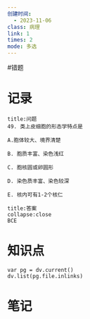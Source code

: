 ```yaml
---
创建时间:
  - 2023-11-06
class: 病理
link: 1
times: 2
mode: 多选
---
```

#错题


记录
==
```ad-question
title:问题
49. 类上皮细胞的形态学特点是

A.胞体较大、境界清楚

B. 胞质丰富、染色浅红

C. 胞核圆或卵圆形

D. 染色质丰富、染色较深

E. 核内可有1-2个核仁
```

```ad-note
title:答案
collapse:close
BCE
```

知识点
==
```dataviewjs
var pg = dv.current()
dv.list(pg.file.inlinks)
```

笔记
==